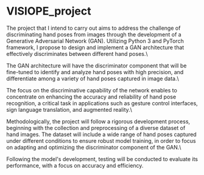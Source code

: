# VISIOPE_project
The project that I intend to carry out aims to address the challenge of discriminating hand poses from images through the development of a Generative Adversarial Network (GAN). Utilizing Python 3 and PyTorch framework, I propose to design and implement a GAN architecture that effectively discriminates between different hand poses.\\

The GAN architecture will have the discriminator component that will be fine-tuned to identify and analyze hand poses with high precision, and differentiate among a variety of hand poses captured in image data.\\

The focus on the discriminative capability of the network enables to concentrate on enhancing the accuracy and reliability of hand pose recognition, a critical task in applications such as gesture control interfaces, sign language translation, and augmented reality.\\

Methodologically, the project will follow a rigorous development process, beginning with the collection and preprocessing of a diverse dataset of hand images. The dataset will include a wide range of hand poses captured under different conditions to ensure robust model training, in order to focus on adapting and optimizing the discriminator component of the GAN.\\

Following the model's development, testing will be conducted to evaluate its performance, with a focus on accuracy and efficiency.
